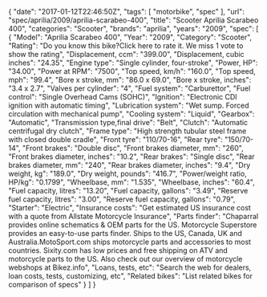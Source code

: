 {
    "date": "2017-01-12T22:46:50Z",
    "tags": [
        "motorbike",
        "spec"
    ],
    "url": "spec\/aprilia\/2009\/aprilia-scarabeo-400",
    "title": "Scooter Aprilia Scarabeo 400",
    "categories": "Scooter",
    "brands": "aprilia",
    "years": "2009",
    "spec": [
        {
            "Model": "Aprilia Scarabeo 400",
            "Year": "2009",
            "Category": "Scooter",
            "Rating": "Do you know this bike?Click here to rate it. We miss 1 vote to show the rating",
            "Displacement, ccm": "399.00",
            "Displacement, cubic inches": "24.35",
            "Engine type": "Single cylinder, four-stroke",
            "Power, HP": "34.00",
            "Power at RPM": "7500",
            "Top speed, km\/h": "160.0",
            "Top speed, mph": "99.4",
            "Bore x stroke, mm": "86.0 x 69.0",
            "Bore x stroke, inches": "3.4 x 2.7",
            "Valves per cylinder": "4",
            "Fuel system": "Carburettor",
            "Fuel control": "Single Overhead Cams (SOHC)",
            "Ignition": "Electronic CDI ignition with automatic timing",
            "Lubrication system": "Wet sump. Forced circulation with mechanical pump",
            "Cooling system": "Liquid",
            "Gearbox": "Automatic",
            "Transmission type,final drive": "Belt",
            "Clutch": "Automatic  centrifugal dry clutch",
            "Frame type": "High strength tubular steel frame with closed double cradle",
            "Front tyre": "110\/70-16",
            "Rear tyre": "150\/70-14",
            "Front brakes": "Double disc",
            "Front brakes diameter, mm": "260",
            "Front brakes diameter, inches": "10.2",
            "Rear brakes": "Single disc",
            "Rear brakes diameter, mm": "240",
            "Rear brakes diameter, inches": "9.4",
            "Dry weight, kg": "189.0",
            "Dry weight, pounds": "416.7",
            "Power\/weight ratio, HP\/kg": "0.1799",
            "Wheelbase, mm": "1.535",
            "Wheelbase, inches": "60.4",
            "Fuel capacity, litres": "13.20",
            "Fuel capacity, gallons": "3.49",
            "Reserve fuel capacity, litres": "3.00",
            "Reserve fuel capacity, gallons": "0.79",
            "Starter": "Electric",
            "Insurance costs": "Get estimated US insurance cost with a quote from Allstate Motorcycle Insurance",
            "Parts finder": "Chaparral provides online schematics & OEM parts for the US.   Motorcycle Superstore provides an easy-to-use parts finder. Ships to the US, Canada, UK and Australia.MotoSport.com ships motorcycle parts and accessories to most countries.    Sixity.com has low prices and free shipping on ATV and motorcycle parts to the US. Also check out our overview of motorcycle webshops at Bikez.info",
            "Loans, tests, etc": "Search the web for dealers, loan costs, tests, customizing, etc",
            "Related bikes": "List related bikes for comparison of specs"
        }
    ]
}